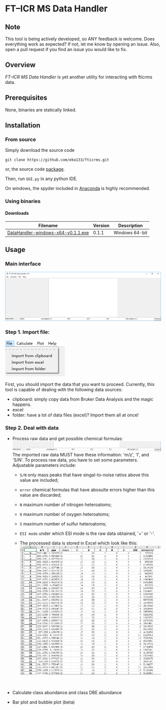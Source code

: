 # FT–ICR MS Data Handler



## Note

This tool is being actively developed, so ANY feedback is welcome. Does everything work as expected? If not, let me know by opening an issue. Also, open a pull request if you find an issue you would like to fix. 



## Overview

*FT–ICR MS Data Handler* is yet another utility for interacting with fticrms data.



## Prerequisites

None, binaries are statically linked.



## Installation

### From source

Simply download the source code 

```
git clone https://github.com/eko133/fticrms.git
```

or, the source code [package](https://github.com/eko133/fticrms/releases).



Then, run `GUI.py` in any python IDE.



On windows, the spyder included in [Anaconda](https://anaconda.org/) is highly recommended.



### Using binaries

#### Downloads



| **Filename**                                                 | **Version** | **Description** |
| ------------------------------------------------------------ | ----------- | --------------- |
| [DataHandler-windows-x64-v0.1.1.exe](https://github.com/eko133/fticrms/releases/download/v0.1.1/DataHandler-windows-x64-v0.1.1.exe) | 0.1.1       | Windows 64-bit  |

## Usage

### Main interface

![](source\main_interface.png)



### Step 1. Import file:

![](source\import_file.png)

First, you should import the data that you want to proceed. Currently, this tool is capable of dealing with the following data sources:

- clipboard: simply copy data from Bruker Data Analysis and the magic happens.
- excel
- folder: have a lot of data files (excel)? Import them all at once!



### Step 2. Deal with data

- Process raw data and get possible chemical formulas: ![](source\raw_data.png)The imported raw data MUST have these information: 'm/z', 'I', and 'S/N'. To process raw data, you have to set some parameters. Adjustable parameters include: 

  - `S/N` only mass peaks that have singal-to-noise ratios above this value are included;

  - `error` chemical formulas that have abosulte errors higher than this value are discarded;

  - `N` maximum number of nitrogen heteroatoms;

  - `O` maximum number of oxygen heteroatoms;

  - `S` maximum number of sulfur heteroatoms;

  - `ESI mode` under which ESI mode is the raw data obtained, '+' or '-'.

  - The processed data is stored in Excel which look like this:![](source\pro_data.png)

    ​


- Calculate class abundance and class DBE abundance
- Bar plot and bubble plot (beta) 


